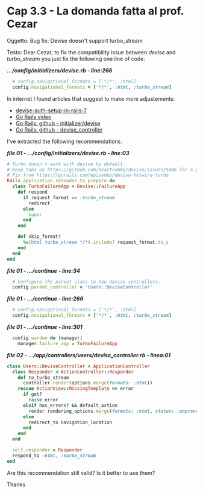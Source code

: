 # <a name="top"></a> Cap 3.3 - La domanda fatta al prof. Cezar


Oggetto:
Bug fix: Devise doesn't support turbo_stream

Testo:
Dear Cezar,
to fix the compatibility issue between *devise* and *turbo_stream* you just fix the following one line of code:

***.../config/initializers/devise.rb - line:266***

```ruby
  # config.navigational_formats = ['*/*', :html]
  config.navigational_formats = ['*/*', :html, :turbo_stream]
```

In internet I found articles that suggest to make more adjustements:

- [devise-auth-setup-in-rails-7](https://betterprogramming.pub/devise-auth-setup-in-rails-7-44240aaed4be)
- [Go Rails video](https://gorails.com/episodes/devise-hotwire-turbo)
- [Go Rails: github - initializer/devise](https://github.com/gorails-screencasts/hotwire-devise/blob/master/config/initializers/devise.rb)
- [Go Rails: github - devise_controller](https://github.com/gorails-screencasts/hotwire-devise/blob/master/app/controllers/users/devise_controller.rb)

I've extracted the following recommendations.

***file 01 - .../config/initializers/devise.rb - line:03***

```ruby
# Turbo doesn't work with devise by default.
# Keep tabs on https://github.com/heartcombo/devise/issues/5446 for a possible fix
# Fix from https://gorails.com/episodes/devise-hotwire-turbo
Rails.application.reloader.to_prepare do
  class TurboFailureApp < Devise::FailureApp
    def respond
      if request_format == :turbo_stream
        redirect
      else
        super
      end
    end

    def skip_format?
      %w(html turbo_stream */*).include? request_format.to_s
    end
  end
end
```

***file 01 - .../continue - line:34***

```ruby
  # Configure the parent class to the devise controllers.
  config.parent_controller = 'Users::DeviseController'
```

***file 01 - .../continue - line:266***

```ruby
  # config.navigational_formats = ['*/*', :html]
  config.navigational_formats = ['*/*', :html, :turbo_stream]
```

***file 01 - .../continue - line:301***

```ruby
  config.warden do |manager|
    manager.failure_app = TurboFailureApp
```


***file 02 - .../app/controllers/users/devise_controller.rb - linea:01***

```ruby
class Users::DeviseController < ApplicationController
  class Responder < ActionController::Responder
    def to_turbo_stream
      controller.render(options.merge(formats: :html))
    rescue ActionView::MissingTemplate => error
      if get?
        raise error
      elsif has_errors? && default_action
        render rendering_options.merge(formats: :html, status: :unprocessable_entity)
      else
        redirect_to navigation_location
      end
    end
  end

  self.responder = Responder
  respond_to :html, :turbo_stream
end
```

Are this recommendation still valid?
Is it better to use them?

Thanks